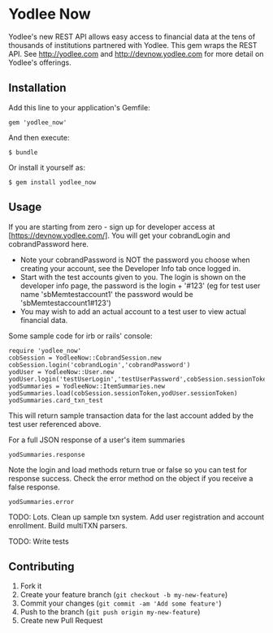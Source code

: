 # Yodlee Now

Yodlee's new REST API allows easy access to financial data at the tens of thousands of institutions partnered with Yodlee.  This gem wraps the REST API.  See http://yodlee.com and http://devnow.yodlee.com for more detail on Yodlee's offerings.

## Installation

Add this line to your application's Gemfile:

    gem 'yodlee_now'

And then execute:

    $ bundle

Or install it yourself as:

    $ gem install yodlee_now

## Usage

If you are starting from zero - sign up for developer access at [https://devnow.yodlee.com/].  You will get your cobrandLogin and cobrandPassword here.

 * Note your cobrandPassword is NOT the password you choose when creating your account, see the Developer Info tab once logged in.  
 * Start with the test accounts given to you.  The login is shown on the developer info page, the password is the login + '#123' (eg for test user name 'sbMemtestaccount1' the password would be 'sbMemtestaccount1#123')
 * You may wish to add an actual account to a test user to view actual financial data.  

Some sample code for irb or rails' console:

    require 'yodlee_now'
    cobSession = YodleeNow::CobrandSession.new
    cobSession.login('cobrandLogin','cobrandPassword')
    yodUser = YodleeNow::User.new
    yodUser.login('testUserLogin','testUserPassword',cobSession.sessionToken)
    yodSummaries = YodleeNow::ItemSummaries.new
    yodSummaries.load(cobSession.sessionToken,yodUser.sessionToken)
    yodSummaries.card_txn_test

This will return sample transaction data for the last account added by the test user referenced above.

For a full JSON response of a user's item summaries

    yodSummaries.response

Note the login and load methods return true or false so you can test for response success.  Check the error method on the object if you receive a false response.

    yodSummaries.error
    
TODO: Lots. Clean up sample txn system.  Add user registration and account enrollment.  Build multiTXN parsers.

TODO: Write tests

## Contributing

1. Fork it
2. Create your feature branch (`git checkout -b my-new-feature`)
3. Commit your changes (`git commit -am 'Add some feature'`)
4. Push to the branch (`git push origin my-new-feature`)
5. Create new Pull Request
